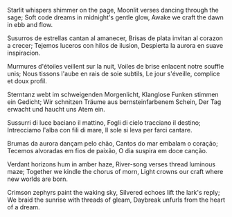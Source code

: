 Starlit whispers shimmer on the page,
Moonlit verses dancing through the sage;
Soft code dreams in midnight's gentle glow,
Awake we craft the dawn in ebb and flow.

Susurros de estrellas cantan al amanecer,
Brisas de plata invitan al corazon a crecer;
Tejemos luceros con hilos de ilusion,
Despierta la aurora en suave inspiracion.

Murmures d'étoiles veillent sur la nuit,
Voiles de brise enlacent notre souffle unis;
Nous tissons l'aube en rais de soie subtils,
Le jour s'éveille, complice et doux profil.

Sterntanz webt im schweigenden Morgenlicht,
Klanglose Funken stimmen ein Gedicht;
Wir schnitzen Träume aus bernsteinfarbenem Schein,
Der Tag erwacht und haucht uns Atem ein.

Sussurri di luce baciano il mattino,
Fogli di cielo tracciano il destino;
Intrecciamo l'alba con fili di mare,
Il sole si leva per farci cantare.

Brumas da aurora dançam pelo chão,
Cantos do mar embalam o coração;
Tecemos alvoradas em fios de paixão,
O dia suspira em doce canção.

Verdant horizons hum in amber haze,
River-song verses thread luminous maze;
Together we kindle the chorus of morn,
Light crowns our craft where new worlds are born.

Crimson zephyrs paint the waking sky,
Silvered echoes lift the lark's reply;
We braid the sunrise with threads of gleam,
Daybreak unfurls from the heart of a dream.
